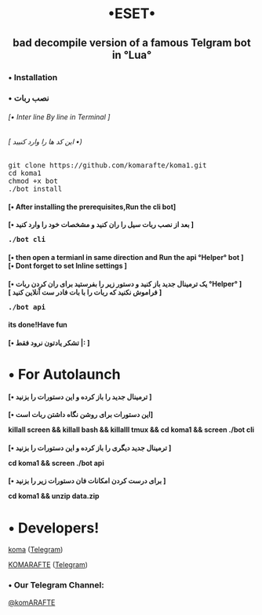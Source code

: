 <h1><p align="center"> •ESET•
<h2><p align="center">bad decompile version of a famous Telgram bot in °Lua°



<h3> <strong> • Installation </strong>
<h3> <strong> • نصب ربات </strong>
<h6>[• Inter line By line in Terminal ]</h6>
<h6>[ این کد ها را وارد کنیید •)</h6>
<pre>
<span>git clone https://github.com/komarafte/koma1.git<span>
<span>cd koma1<span>
<span>chmod +x bot<span>
<span>./bot install<span>
</pre>

<h4> <strong>[• After installing  the prerequisites,Run the cli bot]<br></strong>
<h4> <strong>[•  بعد از نصب  ربات سیل را ران کنید و مشخصات خود را وارد کنید ]<br></strong>
<pre>
<span>./bot cli<span>
</pre>
<h4> <strong>[• then open a termianl in same direction and Run the api °Helper° bot ]<br>[• Dont forget to set Inline settings ]</strong>
<h4> <strong>[• یک ترمینال جدید باز کنید و دستور زیر را بفرستید برای ران کردن ربات °Helper° ]<br>[  فراموش نکنید که ربات را با بات فادر ست آنلاین کنید ]</strong>
<pre>
<span>./bot api<span>
</pre>
<h4>its done!Have fun</strong>
<h4>[• تشکر یادتون نرود فقط |: ]</strong>

# • For Autolaunch

<h4> <strong>[• ترمینال جدید را باز کرده و این دستورات را بزنید ]<br></strong>
<h4> <strong>[• این دستورات برای روشن نگاه داشتن ربات است]<br></strong>


<span>killall screen<span>
<span>&& killall bash<span>
<span>&& killalll tmux<span>
<span>&& cd koma1<span>
<span>&& screen ./bot cli<span>

<h4> <strong>[• ترمینال جدید دیگری را باز کرده و این دستورات را بزنید ]<br></strong>


<span>cd koma1<span>
<span>&& screen ./bot api<span>

<h4> <strong>[• برای درست کردن امکانات فان دستورات زیر را بزنید ]<br></strong>

<span>cd koma1 && unzip data.zip<span>

# • Developers!
[koma](https://github.com/komarafte)
 ([Telegram](https://telegram.me/amizkom))
 
[KOMARAFTE](https://github.com/KOMARAFTE)
 ([Telegram](https://telegram.me/AMIZKOM))

### • Our Telegram Channel:

[@komARAFTE](https://telegram.me/KOMARAFTE)

